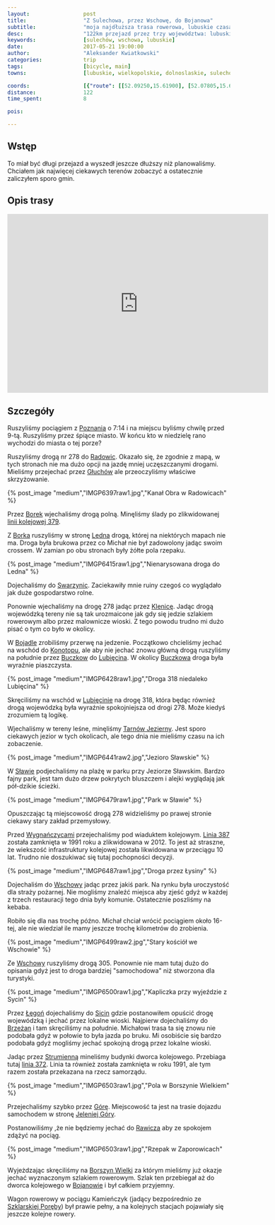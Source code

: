 ```yaml
---
layout:                 post
title:                  "Z Sulechowa, przez Wschowę, do Bojanowa"
subtitle:               "moja najdłuższa trasa rowerowa, lubuskie czasami ma słabą siatkę dróg dla rowerzystów"
desc:                   "122km przejazd przez trzy województwa: lubuskie, dolnośląskie i wielkopolskie. Celem była klasyczna ciekawość, aby za jednym zamachem jak najwięcej zobaczyć."
keywords:               [sulechów, wschowa, lubuskie]
date:                   2017-05-21 19:00:00
author:                 "Aleksander Kwiatkowski"
categories:             trip
tags:                   [bicycle, main]
towns:                  [lubuskie, wielkopolskie, dolnoslaskie, sulechow, trzebiechow, bojadla, nowa_sol, slawa, wschowa, niechlow, gora, bojanowo]

coords:                 [{"route": [[52.09250,15.61900], [52.07805,15.62106], [52.04291,15.69333], [52.02094,15.70226], [51.98924,15.69969], [51.98163,15.72028], [51.99970,15.75153], [51.98871,15.79959], [51.95191,15.81024], [51.91783,15.80852], [51.89135,15.83530], [51.89029,15.87547], [51.88690,15.87650], [51.88425,15.93452], [51.85680,15.99838], [51.85924,16.01966], [51.87524,16.07185], [51.84598,16.12197], [51.85033,16.17570], [51.83580,16.18343], [51.81967,16.21690], [51.80153,16.31561], [51.80195,16.32745], [51.77870,16.39028], [51.72790,16.42787], [51.71557,16.48298], [51.69716,16.49431], [51.67535,16.53104], [51.66449,16.55662], [51.67279,16.59627], [51.67183,16.63902], [51.68620,16.68983], [51.70025,16.71523], [51.69855,16.73892], [51.70089,16.74459]], "type": "bicycle"}]
distance:               122
time_spent:             8

pois:

---
```


[wiki-poznan]: https://pl.wikipedia.org/wiki/Pozna%C5%84
[wiki-radowice]: https://pl.wikipedia.org/wiki/Radowice
[wiki-gluchow]: https://pl.wikipedia.org/wiki/G%C5%82uch%C3%B3w_(powiat_zielonog%C3%B3rski)
[wiki-borek]: https://pl.wikipedia.org/wiki/Borek_(powiat_zielonog%C3%B3rski)
[wiki-ledno]: https://pl.wikipedia.org/wiki/Ledno
[wiki-swarzynice]: https://pl.wikipedia.org/wiki/Swarzynice
[wiki-klenica]: https://pl.wikipedia.org/wiki/Klenica
[wiki-bojadla]: https://pl.wikipedia.org/wiki/Bojad%C5%82a
[wiki-konotop]: https://pl.wikipedia.org/wiki/Konotop_(wojew%C3%B3dztwo_lubuskie)
[wiki-buczkow]: https://pl.wikipedia.org/wiki/Buczk%C3%B3w_(wojew%C3%B3dztwo_lubuskie)
[wiki-lubiecin]: https://pl.wikipedia.org/wiki/Lubi%C4%99cin
[wiki-buczkow]: https://pl.wikipedia.org/wiki/Buczk%C3%B3w_(wojew%C3%B3dztwo_lubuskie)
[wiki-lubiecin]: https://pl.wikipedia.org/wiki/Lubi%C4%99cin
[wiki-tarnow-jezierny]: https://pl.wikipedia.org/wiki/Tarn%C3%B3w_Jezierny
[wiki-slawa]: https://pl.wikipedia.org/wiki/S%C5%82awa_(miasto)
[wiki-wygnanczyce]: https://pl.wikipedia.org/wiki/Wygna%C5%84czyce
[wiki-wschowa]: https://pl.wikipedia.org/wiki/Wschowa
[wiki-legon]: https://pl.wikipedia.org/wiki/%C5%81%C4%99go%C5%84
[wiki-siciny]: https://pl.wikipedia.org/wiki/Siciny_(wojew%C3%B3dztwo_dolno%C5%9Bl%C4%85skie)
[wiki-brzezany]: https://pl.wikipedia.org/wiki/Brze%C5%BCany_(wojew%C3%B3dztwo_dolno%C5%9Bl%C4%85skie)
[wiki-strumienna]: https://pl.wikipedia.org/wiki/Strumienna
[wiki-gora]: https://pl.wikipedia.org/wiki/G%C3%B3ra_(wojew%C3%B3dztwo_dolno%C5%9Bl%C4%85skie)
[wiki-jelenia-gora]: https://pl.wikipedia.org/wiki/Jelenia_G%C3%B3ra
[wiki-rawicz]: https://pl.wikipedia.org/wiki/Rawicz
[wiki-borszyn-wielki]: https://pl.wikipedia.org/wiki/Borszyn_Wielki
[wiki-bojanowo]: https://pl.wikipedia.org/wiki/Bojanowo
[wiki-szklarska-poreba]: https://pl.wikipedia.org/wiki/Szklarska_Por%C4%99ba
[wiki-linia-379]: https://pl.wikipedia.org/wiki/Linia_kolejowa_nr_379
[wiki-linia-372]: https://pl.wikipedia.org/wiki/Linia_kolejowa_nr_372
[wiki-linia-387]: https://pl.wikipedia.org/wiki/Linia_kolejowa_nr_387

[wynganczyce-stacja]: http://pl.atlaskolejowy.net/lubuskie/?id=baza&poz=415


Wstęp
-----

To miał być długi przejazd a wyszedł jeszcze dłuższy niż planowaliśmy.
Chciałem jak najwięcej ciekawych terenów zobaczyć a ostatecznie zaliczyłem
sporo gmin.

Opis trasy
----------

<iframe height='405' width='590' frameborder='0' allowtransparency='true' scrolling='no' src='https://www.strava.com/activities/999287140/embed/3cc5b1d68460d298352fe58e27e2cfb0fa0a8cc6'></iframe>

Szczegóły
---------

Ruszyliśmy pociągiem z [Poznania][wiki-poznan] o 7:14 i na miejscu byliśmy
chwilę przed 9-tą. Ruszyliśmy przez śpiące miasto. W końcu kto w niedzielę
rano wychodzi do miasta o tej porze?

Ruszyliśmy drogą nr 278 do [Radowic][wiki-radowice]. Okazało się, że zgodnie
z mapą, w tych stronach nie ma dużo opcji na jazdę mniej uczęszczanymi drogami.
Mieliśmy przejechać przez [Głuchów][wiki-gluchow] ale przeoczyliśmy
właściwe skrzyżowanie.

{% post_image "medium","IMGP6397raw1.jpg","Kanał Obra w Radowicach" %}

Przez [Borek][wiki-borek] wjechaliśmy drogą polną. Minęliśmy ślady po
zlikwidowanej [linii kolejowej 379][wiki-linia-379].

Z [Borka][wiki-borek] ruszyliśmy w stronę [Ledna][wiki-ledno] drogą, której
na niektórych mapach nie ma. Droga była brukowa przez co Michał nie był
zadowolony jadąc swoim crossem. W zamian po obu stronach były żółte pola
rzepaku.

{% post_image "medium","IMGP6415raw1.jpg","Nienarysowana droga do Ledna" %}

Dojechaliśmy do [Swarzynic][wiki-swarzynice]. Zaciekawiły mnie ruiny
czegoś co wyglądało jak duże gospodarstwo rolne.

Ponownie wjechaliśmy na drogę 278 jadąc przez [Klenicę][wiki-klenica].
Jadąc drogą wojewódzką tereny nie są tak urozmaicone jak gdy się jedzie
szlakiem rowerowym albo przez malownicze wioski. Z tego powodu trudno mi
dużo pisać o tym co było w okolicy.

W [Bojadle][wiki-bojadla] zrobiliśmy przerwę na jedzenie. Początkowo chcieliśmy
jechać na wschód do [Konotopu][wiki-konotop], ale aby nie jechać znowu
główną drogą ruszyliśmy na południe przez [Buczkow][wiki-buczkow] do
[Lubięcina][wiki-lubiecin]. W okolicy [Buczkowa][wiki-buczkow] droga była
wyraźnie piaszczysta.

{% post_image "medium","IMGP6428raw1.jpg","Droga 318 niedaleko Lubięcina" %}

Skręciliśmy na wschód w [Lubięcinie][wiki-lubiecin] na drogę 318, która będąc
również drogą wojewódzką była wyraźnie spokojniejsza od drogi 278. Może kiedyś
zrozumiem tą logikę.

Wjechaliśmy w tereny leśne, minęliśmy [Tarnów Jezierny][wiki-tarnow-jezierny].
Jest sporo ciekawych jezior w tych okolicach, ale tego dnia nie mieliśmy czasu
na ich zobaczenie.

{% post_image "medium","IMGP6441raw2.jpg","Jezioro Sławskie" %}

W [Sławie][wiki-slawa] podjechaliśmy na plażę w parku przy Jeziorze Sławskim.
Bardzo fajny park, jest tam dużo drzew pokrytych bluszczem i alejki wyglądają
jak pół-dzikie ścieżki.

{% post_image "medium","IMGP6479raw1.jpg","Park w Sławie" %}

Opuszczając tą miejscowość drogą 278 widzieliśmy po prawej stronie ciekawy
stary zakład przemysłowy.

Przed [Wygnańczycami][wiki-wygnanczyce] przejechaliśmy pod wiaduktem kolejowym.
[Linia 387][wiki-linia-387] została zamknięta w 1991 roku a
zlikwidowana w 2012. To jest aż straszne,
że wiekszość infrastruktury kolejowej została likwidowana w przeciągu 10 lat.
Trudno nie doszukiwać się tutaj pochopności decyzji.

{% post_image "medium","IMGP6487raw1.jpg","Droga przez Łysiny" %}

Dojechaliśm do [Wschowy][wiki-wschowa] jadąc przez jakiś park. Na rynku była
uroczystość dla straży pożarnej. Nie mogliśmy znaleźć miejsca aby zjeść gdyż
w każdej z trzech restauracji tego dnia były komunie. Ostatecznie poszliśmy na
kebaba.

Robiło się dla nas trochę późno. Michał chciał wrócić pociągiem około 16-tej,
ale nie wiedział ile mamy jeszcze trochę kilometrów do zrobienia.

{% post_image "medium","IMGP6499raw2.jpg","Stary kościół we Wschowie" %}

Ze [Wschowy][wiki-wschowa] ruszyliśmy drogą 305. Ponownie nie mam tutaj dużo
do opisania gdyż jest to droga bardziej "samochodowa" niż stworzona dla
turystyki.

{% post_image "medium","IMGP6500raw1.jpg","Kapliczka przy wyjeździe z Sycin" %}

Przez [Łęgoń][wiki-legon] dojechaliśmy do [Sicin][wiki-siciny] gdzie
postanowiłem opuścić drogę wojewódzką i jechać przez lokalne wioski.
Najpierw dojechaliśmy do [Brzeżan][wiki-brzezany] i tam skręciliśmy na południe.
Michałowi trasa ta się znowu nie podobała gdyż w połowie to była jazda po bruku.
Mi osobiście się bardzo podobała gdyż mogliśmy jechać spokojną drogą przez lokalne
wioski.


Jadąc przez [Strumienną][wiki-strumienna] mineliśmy budynki dworca kolejowego.
Przebiaga tutaj [linia 372][wiki-linia-372]. Linia ta również została zamknięta
w roku 1991, ale tym razem została przekazana na rzecz samorządu.

{% post_image "medium","IMGP6503raw1.jpg","Pola w Borszynie Wielkiem" %}

Przejechaliśmy szybko przez [Górę][wiki-gora]. Miejscowość ta jest na trasie
dojazdu samochodem w stronę [Jeleniej Góry][wiki-jelenia-gora].

Postanowiliśmy ,że nie będziemy jechać do [Rawicza][wiki-rawicz] aby ze
spokojem zdążyć na pociąg.

{% post_image "medium","IMGP6503raw1.jpg","Rzepak w Zaporowicach" %}

Wyjeżdzając skręciliśmy na [Borszyn Wielki][wiki-borszyn-wielki] za którym
mieliśmy już okazje jechać wyznaczonym szlakiem rowerowym.
Szlak ten przebiegał aż do dworca kolejowego w [Bojanowie][wiki-bojanowo]
i był całkiem przyjemny.

Wagon rowerowy w pociągu Kamieńczyk (jadący bezpośrednio
ze [Szklarskiej Poręby][wiki-szklarska-poreba]) był prawie pełny, a
na kolejnych stacjach pojawiały się jeszcze kolejne rowery.
